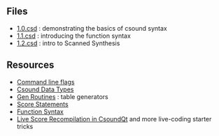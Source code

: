 ## Files
 * [1.0.csd](./1.0.csd) : demonstrating the basics of csound syntax
 * [1.1.csd](./1.1.csd) : introducing the function syntax
 * [1.2.csd](./1.2.csd) : intro to Scanned Synthesis 

## Resources
 * [Command line flags](https://www.csounds.com/manual/html/CommandFlags.html)
 * [Csound Data Types](https://csoundjournal.com/issue10/CsoundRates.html)
 * [Gen Routines](https://csound.com/docs/manual/ScoreGenRef.html) : table generators
 * [Score Statements](https://csound.com/docs/manual/ScoreStatements.html)
 * [Function Syntax](https://csound.com/docs/manual/functional.html)
 * [Live Score Recompilation in CsoundQt](https://csoundjournal.com/issue22/LiveCodingWithCsound.html) and more live-coding starter tricks
 